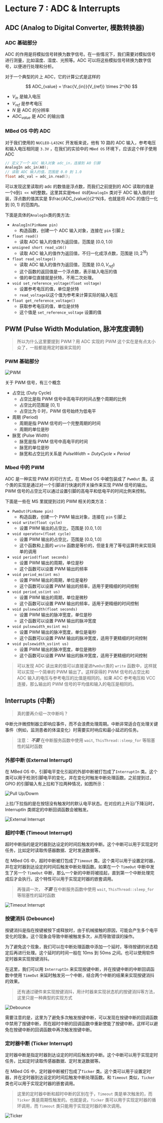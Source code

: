 # Lecture 7 : ADC & Interrupts

## ADC (Analog to Digital Converter, 模数转换器)

### ADC 基础部分

ADC 的作用是将模拟信号转换为数字信号。在一些情况下，我们需要对模拟信号进行测量，比如温度、湿度、光照等。ADC 可以将这些模拟信号转换为数字信号，以便进行处理和分析。

对于一个典型的片上 ADC，它的计算公式是这样的

$$
ADC_{value} = \frac{V_{in}}{V_{ref}} \times 2^{N}
$$

- $V_{in}$ 是输入电压
- $V_{ref}$ 是参考电压
- $N$ 是 ADC 的分辨率
- $ADC_{value}$ 是 ADC 的输出值

### MBed OS 中的 ADC

对于我们使用的 `NUCLEO-L432KC` 开发板来说，他有 10 路的 ADC 输入，参考电压和输入电压相同是 `3.3V` ，在我们的实验中的 `MBed OS` 环境下，应该这个样子使用 ADC

```cpp
// 定义了一个 ADC 输入对象 adc_in，连接到 A0 引脚
AnalogIn adc_in(A0);
// 读取 ADC 输入的值，范围是 0.0 到 1.0
float adc_val = adc_in.read();
```

可以发现这里读取的 adc 的数值是浮点数，而我们之前提到的 ADC 读取的值是一个`0`到`1 << N`的整数。这里其实是`Mbed OS`的`AnalogIn` 类对于 ADC 输入值的封装，浮点数的值其实是 $\frac{ADC_{value}}{2^N}$，也就是将 ADC 的值归一化到 $[0, 1)$ 的范围内。

下面是具体的`AnalogIn`类的类方法:

- `AnalogIn(PinName pin)`
  - 构造函数，创建一个 ADC 输入对象，连接在 `pin` 引脚上
- `float read()`
  - 读取 ADC 输入的值作为返回值，范围是 $[0.0, 1.0)$
- `unsigned short read_u16()`
  - 读取 ADC 输入的值作为返回值，不归一化成浮点数，范围是 $[0, 2^{16})$
- `float read_voltage()`
  - 读取 ADC 输入的值作为返回值，范围是 $[0.0, V_{ref})$
  - 这个函数的返回值是一个浮点数，表示输入电压的值
  - 值的单位直接就是伏特，不用二次处理。
- `void set_reference_voltage(float voltage)`
  - 设置参考电压的值，单位是伏特
  - `read_voltage`以这个值为参考来计算实际的输入电压
- `float get_reference_voltage()`
  - 获取参考电压的值，单位是伏特
  - 这个值是 `set_reference_voltage` 设置的值

## PWM (Pulse Width Modulation, 脉冲宽度调制)

> 所以为什么这里要提到 PWM？用 ADC 实现的 PWM 这个实在是有点太小众了，一般都是用定时器来实现的

### PWM 基础部分

![PWM](Lecture7.assets/1744621525792.png)

关于 PWM 信号，有三个概念

- 占空比 (Duty Cycle)
  - 占空比是指 PWM 信号中高电平的时间占整个周期的比例
  - 占空比的范围是 $[0, 1]$
  - 占空比为 $0$ 时，PWM 信号始终为低电平
- 周期 (Period)
  - 周期是指 PWM 信号的一个完整周期的时间
  - 周期的单位是秒
- 脉宽 (Pulse Width)
  - 脉宽是指 PWM 信号中高电平的时间
  - 脉宽的单位是秒
  - 脉宽和占空比的关系是 $Pulse Width = Duty Cycle \times Period$

### Mbed 中的 PWM

ADC 是一种实现 PWM 的可行方式，在 Mbed OS 中被包装成了 `PwmOut` 类。这个类的实现是通过对一个引脚进行快速的开关操作来实现 PWM 信号的输出。PWM 信号的占空比可以通过设置引脚的高电平和低电平的时间比例来控制。

下面是一些在 MS 里就提到过的 PWM 相关的类方法：

- `PwmOut(PinName pin)`
  - 构造函数，创建一个 PWM 输出对象，连接在 `pin` 引脚上
- `void write(float cycle)`
  - 设置 PWM 输出的占空比，范围是 $[0.0, 1.0]$
- `void operator=(float cycle)`
  - 设置 PWM 输出的占空比，范围是 $[0.0, 1.0]$
  - 这个函数和上面的 `write` 函数是等价的，但是复用了等号运算符来实现简单的调用
- `void period(float seconds)`
  - 设置 PWM 输出的周期，单位是秒
  - 这个函数可以设置 PWM 输出的频率
- `void period_ms(int ms)`
  - 设置 PWM 输出的周期，单位是毫秒
  - 这个函数可以设置 PWM 输出的频率，适用于更精细的时间控制
- `void period_us(int us)`
  - 设置 PWM 输出的周期，单位是微秒
  - 这个函数可以设置 PWM 输出的频率，适用于更精细的时间控制
- `void pulsewidth(float seconds)`
  - 设置 PWM 输出的脉冲宽度，单位是秒
  - 这个函数可以设置 PWM 输出的脉冲宽度
- `void pulsewidth_ms(int ms)`
  - 设置 PWM 输出的脉冲宽度，单位是毫秒
  - 这个函数可以设置 PWM 输出的脉冲宽度，适用于更精细的时间控制
- `void pulsewidth_us(int us)`
  - 设置 PWM 输出的脉冲宽度，单位是微秒
  - 这个函数可以设置 PWM 输出的脉冲宽度，适用于更精细的时间控制

> 可以发现 ADC 读出来的值可以直接灌进`PwmOut`类的 `write` 函数中，这样就可以实现一个简单的 PWM 输出了。这样获得的 PWM 信号的占空比和 ADC 输入的电压与参考电压的比值是相同的。如果 ADC 参考电压和 VCC 连接，那么输出的 PWM 信号的平均值和输入的电压是相同的。

## Interrupts (中断)

> 真的要再介绍一次中断吗？

中断允许微控制器立即响应事件，而不会浪费处理周期。中断非常适合在处理关键事件（例如，监测患者的体温变化）时需要实时响应和最小延迟的任务。

> 注意： **_不要_** 在中断服务函数中使用 `wait`, `ThisThread::sleep_for` 等阻塞性的延时函数

### 外部中断 (External Interrupt)

在 MBed OS 中，引脚电平变化引起的外部中断被打包成了`InterruptIn` 类。这个类可以用于检测引脚电平的变化，并在变化时触发中断处理函数。之前提到过，GPIO 的引脚输入有上拉和下拉两种情况，如图所示：

![Pull Up/Dowm](Lecture7.assets/1744623097591.png)

上拉/下拉指的是在按钮没有触发时的默认电平状态。在对应的上升沿/下降沿时，InterruptIn 类绑定的中断回调函数会被触发。

![External Interrupt](Lecture7.assets/1744623400855.png)

### 超时中断 (Timeout Interrupt)

超时中断指的是定时器到达设定的时间后触发的中断。这个中断可以用于实现定时任务，比如定时读取传感器数据、定时发送数据等。

在 MBed OS 中，超时中断被打包成了`Timeout` 类。这个类可以用于设置定时器，并在定时器到达设定的时间后触发中断处理函数。如果在一个 `TimeOut` 中断中发生了另一个 `TimeOut` 中断，那么一个新的中断将被挂起，直到第一个中断处理完成后才会执行。这个特性可以用于实现定时器的嵌套调用。

> 再强调一次， **_不要_** 在中断服务函数中使用 `wait`, `ThisThread::sleep_for` 等阻塞性的延时函数

![Timeout Interrupt](Lecture7.assets/1744623451650.png)

### 按键消抖 (Debounce)

按键消抖是指在按键被按下或释放时，由于机械接触的原因，可能会产生多个电平变化的现象。这个现象会导致中断被触发多次，从而导致错误的操作。

为了避免这个现象，我们可以在中断处理函数中添加一个延时，等待按键的状态稳定后再进行处理。这个延时的时间一般在 10ms 到 50ms 之间。也可以使用软件定时器来实现按键消抖。

在这里，我们可以用 `InterruptIn` 来实现按键中断，并在按键中断的中断回调函数中使用 `TimeOut` 来延时触发另一个中断，结合两个中断的结果来实现按键消抖的效果。

> 还有通过硬件来实现按键消抖，用计时器来实现状态机的按键消抖等方法，这里只是一种典型的实现方式

![Debounce](Lecture7.assets/1744624067724.png)

需要注意的是，这里为了避免多次触发按键中断，可以发现在按键中断的回调函数中禁用了按键中断，而在超时中断的回调函数中重新使能了按键中断。这样可以避免在按键中断的回调函数中再次触发按键中断。

### 定时器中断 (Ticker Interrupt)

定时器中断是指定时器到达设定的时间后触发的中断。这个中断可以用于实现定时任务，比如定时读取传感器数据、定时发送数据等。

在 MBed OS 中，定时器中断被打包成了`Ticker` 类。这个类可以用于设置定时器，并在定时器到达设定的时间后触发中断处理函数。和 `Timeout` 类似，`Ticker` 类也可以用于实现定时器的嵌套调用。

> 这里的定时器中断和超时中断的区别在于，`Timeout` 类是单次触发的，而 `Ticker` 类是周期性触发的。也就是说，`Ticker` 类可以用于实现定时器的循环调用，而 `Timeout` 类只能用于实现定时器的单次调用。

![Ticker](Lecture7.assets/1744624428393.png)
